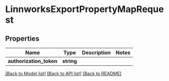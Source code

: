 # LinnworksExportPropertyMapRequest

## Properties
Name | Type | Description | Notes
------------ | ------------- | ------------- | -------------
**authorization_token** | **string** |  | 

[[Back to Model list]](../../README.md#documentation-for-models) [[Back to API list]](../../README.md#documentation-for-api-endpoints) [[Back to README]](../../README.md)

